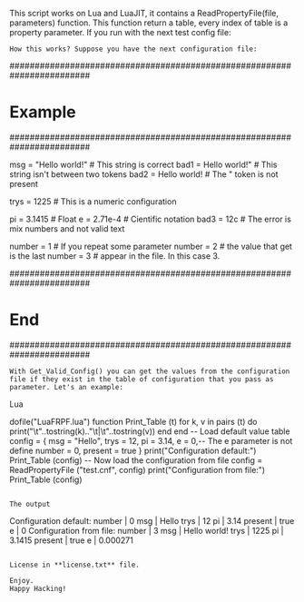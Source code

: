 This script works on Lua and LuaJIT, it contains a ReadPropertyFile(file, parameters) function. 
This function return a table, every index of table is a property parameter. If you run with the next test config file:


```
How this works? Suppose you have the next configuration file:

```

########################################################################
#                             Example                                  #
########################################################################

msg = "Hello world!"    # This string is correct
bad1 = Hello world!"    # This string isn't between two tokens
bad2 = Hello world!     # The " token is not present

trys = 1225             # This is a numeric configuration

pi = 3.1415             # Float
e = 2.71e-4             # Cientific notation
bad3 = 12c              # The error is mix numbers and not valid text

number = 1              # If you repeat some parameter
number = 2              # the value that get is the last
number = 3              # appear in the file. In this case 3.

########################################################################
#                               End                                    #
########################################################################

```
With Get_Valid_Config() you can get the values from the configuration file if they exist in the table of configuration that you pass as parameter. Let's an example:

```
Lua

dofile("LuaFRPF.lua")
function Print_Table (t) 
    for k, v in pairs (t) do print("\t"..tostring(k).."\t|\t"..tostring(v)) end
end
-- Load default value table
config = {
        msg = "Hello",
        trys = 12,
        pi = 3.14,
        e = 0,-- The e parameter is not define
        number = 0,
        present = true
}
print("Configuration default:")
Print_Table (config)
-- Now load the configuration from file
config = ReadPropertyFile ("test.cnf", config)
print("Configuration from file:")
Print_Table (config)

```

The output

```
Configuration default:
    number  |   0
    msg     |   Hello
    trys    |   12
    pi      |   3.14
    present |   true
    e       |   0
Configuration from file:
    number  |   3
    msg     |   Hello world!
    trys    |   1225
    pi      |   3.1415
    present |   true
    e       |   0.000271
```

License in **license.txt** file.

Enjoy.
Happy Hacking!
